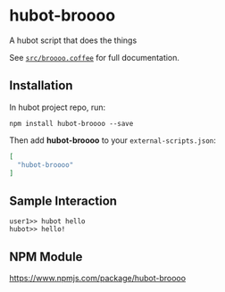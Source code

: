 # hubot-broooo

A hubot script that does the things

See [`src/broooo.coffee`](src/broooo.coffee) for full documentation.

## Installation

In hubot project repo, run:

`npm install hubot-broooo --save`

Then add **hubot-broooo** to your `external-scripts.json`:

```json
[
  "hubot-broooo"
]
```

## Sample Interaction

```
user1>> hubot hello
hubot>> hello!
```

## NPM Module

https://www.npmjs.com/package/hubot-broooo
